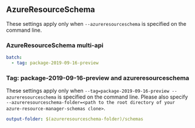 ## AzureResourceSchema

These settings apply only when `--azureresourceschema` is specified on the command line.

### AzureResourceSchema multi-api

``` yaml $(azureresourceschema) && $(multiapi)
batch:
  - tag: package-2019-09-16-preview
```

### Tag: package-2019-09-16-preview and azureresourceschema

These settings apply only when `--tag=package-2019-09-16-preview --azureresourceschema` is specified on the command line.
Please also specify `--azureresourceschema-folder=<path to the root directory of your azure-resource-manager-schemas clone>`.

``` yaml $(tag) == 'package-2019-09-16-preview' && $(azureresourceschema)
output-folder: $(azureresourceschema-folder)/schemas
```

